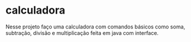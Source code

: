 # calculadora
Nesse projeto faço uma calculadora com comandos básicos como soma, subtração, divisão e multiplicação feita em java com interface. 
